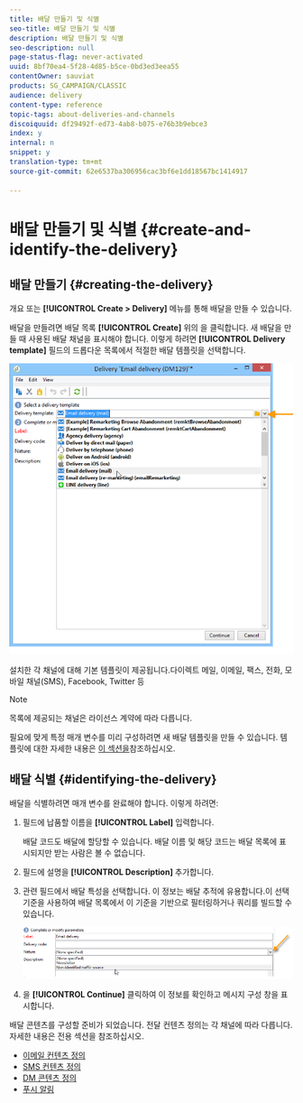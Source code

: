 ```yaml
---
title: 배달 만들기 및 식별
seo-title: 배달 만들기 및 식별
description: 배달 만들기 및 식별
seo-description: null
page-status-flag: never-activated
uuid: 8bf70ea4-5f28-4d85-b5ce-0bd3ed3eea55
contentOwner: sauviat
products: SG_CAMPAIGN/CLASSIC
audience: delivery
content-type: reference
topic-tags: about-deliveries-and-channels
discoiquuid: df29492f-ed73-4ab8-b075-e76b3b9ebce3
index: y
internal: n
snippet: y
translation-type: tm+mt
source-git-commit: 62e6537ba306956cac3bf6e1dd18567bc1414917

---
```



# 배달 만들기 및 식별 {#create-and-identify-the-delivery}

## 배달 만들기 {#creating-the-delivery}

개요 또는 **[!UICONTROL Create > Delivery]** 메뉴를 통해 배달을 만들 수 있습니다.


배달을 만들려면 배달 목록 **[!UICONTROL Create]** 위의 을 클릭합니다. 새 배달을 만들 때 사용된 배달 채널을 표시해야 합니다. 이렇게 하려면 **[!UICONTROL Delivery template]** 필드의 드롭다운 목록에서 적절한 배달 템플릿을 선택합니다.

![](assets/s_ncs_user_wizard_email01_1.png)

설치한 각 채널에 대해 기본 템플릿이 제공됩니다.다이렉트 메일, 이메일, 팩스, 전화, 모바일 채널(SMS), Facebook, Twitter 등

>[!NOTE]
>
>목록에 제공되는 채널은 라이선스 계약에 따라 다릅니다.

필요에 맞게 특정 매개 변수를 미리 구성하려면 새 배달 템플릿을 만들 수 있습니다. 템플릿에 대한 자세한 내용은 [이 섹션을](../../delivery/using/about-templates.md)참조하십시오.

## 배달 식별 {#identifying-the-delivery}

배달을 식별하려면 매개 변수를 완료해야 합니다. 이렇게 하려면:

1. 필드에 납품할 이름을 **[!UICONTROL Label]** 입력합니다.

   배달 코드도 배달에 할당할 수 있습니다. 배달 이름 및 해당 코드는 배달 목록에 표시되지만 받는 사람은 볼 수 없습니다.

1. 필드에 설명을 **[!UICONTROL Description]** 추가합니다.
1. 관련 필드에서 배달 특성을 선택합니다. 이 정보는 배달 추적에 유용합니다.이 선택 기준을 사용하여 배달 목록에서 이 기준을 기반으로 필터링하거나 쿼리를 빌드할 수 있습니다.

   ![](assets/s_ncs_user_email_del_nature.png)

1. 을 **[!UICONTROL Continue]** 클릭하여 이 정보를 확인하고 메시지 구성 창을 표시합니다.

배달 콘텐츠를 구성할 준비가 되었습니다. 전달 컨텐츠 정의는 각 채널에 따라 다릅니다. 자세한 내용은 전용 섹션을 참조하십시오.

* [이메일 컨텐츠 정의](../../delivery/using/defining-the-email-content.md)
* [SMS 컨텐츠 정의](../../delivery/using/sms-channel.md#defining-the-sms-content)
* [DM 콘텐츠 정의](../../delivery/using/defining-the-direct-mail-content.md)
* [푸시 알림](../../delivery/using/about-mobile-app-channel.md)

